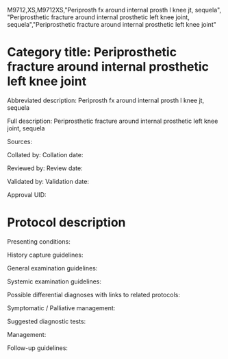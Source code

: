 M9712,XS,M9712XS,"Periprosth fx around internal prosth l knee jt, sequela", "Periprosthetic fracture around internal prosthetic left knee joint, sequela","Periprosthetic fracture around internal prosthetic left knee joint"
# Category title: Periprosthetic fracture around internal prosthetic left knee joint

Abbreviated description: Periprosth fx around internal prosth l knee jt, sequela

Full description: Periprosthetic fracture around internal prosthetic left knee joint, sequela

Sources:

Collated by:
Collation date:

Reviewed by:
Review date:

Validated by:
Validation date:

Approval UID:

# Protocol description

Presenting conditions:

History capture guidelines:

General examination guidelines:

Systemic examination guidelines:

Possible differential diagnoses with links to related protocols:

Symptomatic / Palliative management:

Suggested diagnostic tests:

Management:

Follow-up guidelines:

